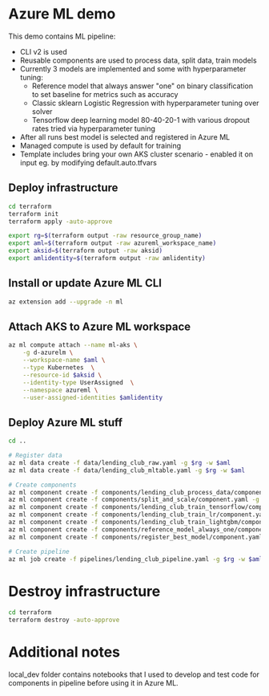 # Azure ML demo

This demo contains ML pipeline:
- CLI v2 is used
- Reusable components are used to process data, split data, train models
- Currently 3 models are implemented and some with hyperparameter tuning:
  - Reference model that always answer "one" on binary classification to set baseline for metrics such as accuracy
  - Classic sklearn Logistic Regression with hyperparameter tuning over solver
  - Tensorflow deep learning model 80-40-20-1 with various dropout rates tried via hyperparameter tuning
- After all runs best model is selected and registered in Azure ML
- Managed compute is used by default for training
- Template includes bring your own AKS cluster scenario - enabled it on input eg. by modifying default.auto.tfvars

## Deploy infrastructure

```bash
cd terraform
terraform init
terraform apply -auto-approve

export rg=$(terraform output -raw resource_group_name)
export aml=$(terraform output -raw azureml_workspace_name)
export aksid=$(terraform output -raw aksid)
export amlidentity=$(terraform output -raw amlidentity)
```

## Install or update Azure ML CLI

```bash
az extension add --upgrade -n ml
```

## Attach AKS to Azure ML workspace

```bash
az ml compute attach --name ml-aks \
    -g d-azurelm \
    --workspace-name $aml \
    --type Kubernetes  \
    --resource-id $aksid \
    --identity-type UserAssigned  \
    --namespace azureml \
    --user-assigned-identities $amlidentity
```

## Deploy Azure ML stuff

```bash
cd ..

# Register data
az ml data create -f data/lending_club_raw.yaml -g $rg -w $aml
az ml data create -f data/lending_club_mltable.yaml -g $rg -w $aml

# Create components
az ml component create -f components/lending_club_process_data/component.yaml -g $rg -w $aml
az ml component create -f components/split_and_scale/component.yaml -g $rg -w $aml
az ml component create -f components/lending_club_train_tensorflow/component.yaml -g $rg -w $aml
az ml component create -f components/lending_club_train_lr/component.yaml -g $rg -w $aml
az ml component create -f components/lending_club_train_lightgbm/component.yaml -g $rg -w $aml
az ml component create -f components/reference_model_always_one/component.yaml -g $rg -w $aml
az ml component create -f components/register_best_model/component.yaml -g $rg -w $aml

# Create pipeline
az ml job create -f pipelines/lending_club_pipeline.yaml -g $rg -w $aml
```

# Destroy infrastructure

```bash
cd terraform
terraform destroy -auto-approve
```

# Additional notes
local_dev folder contains notebooks that I used to develop and test code for components in pipeline before using it in Azure ML.